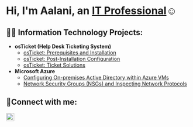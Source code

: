 <h1>Hi, I'm Aalani, an <a href="https://linkedin.com/in/aalani-wedlow">IT Professional</a>☺</h1>

<h2>👨‍💻 Information Technology Projects:</h2>

- <b>osTicket (Help Desk Ticketing System)</b>
  - [osTicket: Prerequisites and Installation](https://github.com/Aalani-Wedlow/osticket-prereqs)
  - [osTicket: Post-Installation Configuration](https://github.com/Aalani-Wedlow/osTicket-Post-Installation-Config)
  - [osTicket: Ticket Solutions](https://github.com/Aalani-Wedlow/osTicket-Ticket-Solutions/blob/main/README.md)
- <b>Microsoft Azure</b>
  - [Configuring On-premises Active Directory within Azure VMs](https://github.com/Aalani-Wedlow/config-ad/blob/main/README.md)
  - [Network Security Groups (NSGs) and Inspecting Network Protocols](https://github.com/Aalani-Wedlow/azure-network-protocol/blob/main/README.md)

<h2>🤳Connect with me:</h2>

[<img align="left" alt="Aalani | LinkedIn" width="22px" src="https://cdn.jsdelivr.net/npm/simple-icons@v3/icons/linkedin.svg" />][linkedin]

[linkedin]: https://linkedin.com/in/aalani-wedlow
